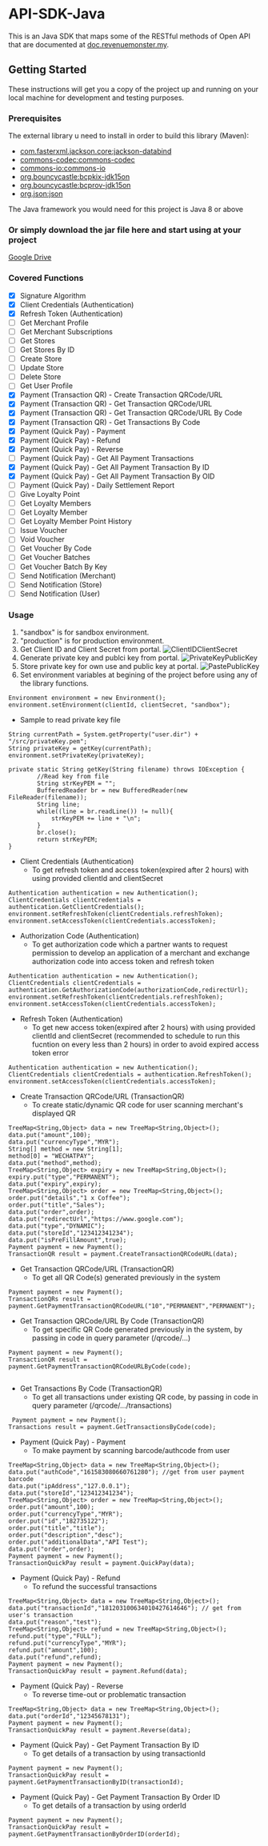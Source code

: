 # API-SDK-Java
This is an Java SDK that maps some of the RESTful methods of Open API that are documented at [doc.revenuemonster.my](https://doc.revenuemonster.my/).

## Getting Started
These instructions will get you a copy of the project up and running on your local machine for development and testing purposes. 

### Prerequisites

The external library u need to install in order to build this library (Maven):

* [com.fasterxml.jackson.core:jackson-databind](https://mvnrepository.com/artifact/com.fasterxml.jackson.core/jackson-databind/2.9.8)
* [commons-codec:commons-codec](https://mvnrepository.com/artifact/commons-codec/commons-codec/1.11)
* [commons-io:commons-io](https://mvnrepository.com/artifact/commons-io/commons-io/2.6)
* [org.bouncycastle:bcpkix-jdk15on](https://mvnrepository.com/artifact/org.bouncycastle/bcpkix-jdk15on/1.60)
* [org.bouncycastle:bcprov-jdk15on](https://mvnrepository.com/artifact/org.bouncycastle/bcprov-jdk15on/1.60)
* [org.json:json](https://mvnrepository.com/artifact/org.json/json/20180813)

The Java framework you would need for this project is Java 8 or above

### Or simply download the jar file here and start using at your project
[Google Drive](https://drive.google.com/file/d/1SCuAHG_wABslfGy2HnzYcNgTL2vcQz75/view?usp=sharing)

### Covered Functions
- [x] Signature Algorithm
- [x] Client Credentials (Authentication)
- [x] Refresh Token (Authentication)
- [ ] Get Merchant Profile
- [ ] Get Merchant Subscriptions
- [ ] Get Stores
- [ ] Get Stores By ID
- [ ] Create Store
- [ ] Update Store
- [ ] Delete Store
- [ ] Get User Profile
- [x] Payment (Transaction QR) - Create Transaction QRCode/URL
- [x] Payment (Transaction QR) - Get Transaction QRCode/URL
- [x] Payment (Transaction QR) - Get Transaction QRCode/URL By Code
- [x] Payment (Transaction QR) - Get Transactions By Code
- [x] Payment (Quick Pay) - Payment
- [x] Payment (Quick Pay) - Refund
- [x] Payment (Quick Pay) - Reverse
- [ ] Payment (Quick Pay) - Get All Payment Transactions
- [x] Payment (Quick Pay) - Get All Payment Transaction By ID
- [x] Payment (Quick Pay) - Get All Payment Transaction By OID
- [ ] Payment (Quick Pay) - Daily Settlement Report
- [ ] Give Loyalty Point
- [ ] Get Loyalty Members 
- [ ] Get Loyalty Member
- [ ] Get Loyalty Member Point History
- [ ] Issue Voucher
- [ ] Void Voucher
- [ ] Get Voucher By Code
- [ ] Get Voucher Batches
- [ ] Get Voucher Batch By Key
- [ ] Send Notification (Merchant)
- [ ] Send Notification (Store)
- [ ] Send Notification (User)

### Usage
1. "sandbox" is for sandbox environment.
2. "production" is for production environment.
3. Get Client ID and Client Secret from portal.
![ClientIDClientSecret](https://storage.googleapis.com/rm-portal-assets/img/rm-landing/clientIDclientSecret.png)
4. Generate private key and publci key from portal. 
![PrivateKeyPublicKey](https://storage.googleapis.com/rm-portal-assets/img/rm-landing/privateKeypublicKey.PNG)
5. Store private key for own use and public key at portal.
![PastePublicKey](https://storage.googleapis.com/rm-portal-assets/img/rm-landing/pastePublicKey.png)
6. Set environment variables at begining of the project before using any of the library functions.
```
Environment environment = new Environment();
environment.setEnvironment(clientId, clientSecret, "sandbox");
```

* Sample to read private key file
```
String currentPath = System.getProperty("user.dir") + "/src/privateKey.pem";
String privateKey = getKey(currentPath);
environment.setPrivateKey(privateKey);

private static String getKey(String filename) throws IOException {
        //Read key from file
        String strKeyPEM = "";
        BufferedReader br = new BufferedReader(new FileReader(filename));
        String line;
        while((line = br.readLine()) != null){
            strKeyPEM += line + "\n";
        }
        br.close();
        return strKeyPEM;
}
```

* Client Credentials (Authentication)
    * To get refresh token and access token(expired after 2 hours) with using provided clientId and clientSecret
```
Authentication authentication = new Authentication();
ClientCredentials clientCredentials = authentication.GetClientCredentials();
environment.setRefreshToken(clientCredentials.refreshToken);
environment.setAccessToken(clientCredentials.accessToken);
```

* Authorization Code (Authentication)
    * To get authorization code which a partner wants to request permission to develop an application of a merchant and exchange authorization code into access token and refresh token
```
Authentication authentication = new Authentication();
ClientCredentials clientCredentials = authentication.GetAuthorizationCode(authorizationCode,redirectUrl);
environment.setRefreshToken(clientCredentials.refreshToken);
environment.setAccessToken(clientCredentials.accessToken);
```

* Refresh Token (Authentication)
    * To get new access token(expired after 2 hours) with using provided clientId and clientSecret (recommended to schedule to run this fucntion on every less than 2 hours) in order to avoid expired access token error
```
Authentication authentication = new Authentication();
ClientCredentials clientCredentials = authentication.RefreshToken();
environment.setAccessToken(clientCredentials.accessToken);
```

* Create Transaction QRCode/URL (TransactionQR)
    * To create static/dynamic QR code for user scanning merchant's displayed QR
```
TreeMap<String,Object> data = new TreeMap<String,Object>();
data.put("amount",100);
data.put("currencyType","MYR");
String[] method = new String[1];
method[0] = "WECHATPAY";
data.put("method",method);
TreeMap<String,Object> expiry = new TreeMap<String,Object>();
expiry.put("type","PERMANENT");
data.put("expiry",expiry);
TreeMap<String,Object> order = new TreeMap<String,Object>();
order.put("details","1 x Coffee");
order.put("title","Sales");
data.put("order",order);
data.put("redirectUrl","https://www.google.com");
data.put("type","DYNAMIC");
data.put("storeId","123412341234");
data.put("isPreFillAmount",true);
Payment payment = new Payment();
TransactionQR result = payment.CreateTransactionQRCodeURL(data);
```

* Get Transaction QRCode/URL (TransactionQR)
    * To get all QR Code(s) generated previously in the system
```
Payment payment = new Payment();
TransactionQRs result = payment.GetPaymentTransactionQRCodeURL("10","PERMANENT","PERMANENT");
```

* Get Transaction QRCode/URL By Code (TransactionQR)
    * To get specific QR Code generated previously in the system, by passing in code in query parameter (/qrcode/...)
```
Payment payment = new Payment();
TransactionQR result = payment.GetPaymentTransactionQRCodeURLByCode(code);
            
```

* Get Transactions By Code (TransactionQR)
    * To get all transactions under existing QR code, by passing in code in query parameter (/qrcode/.../transactions)
```
 Payment payment = new Payment();
Transactions result = payment.GetTransactionsByCode(code);            
```

* Payment (Quick Pay) - Payment
    * To make payment by scanning barcode/authcode from user
```
TreeMap<String,Object> data = new TreeMap<String,Object>();
data.put("authCode","161583080660761280"); //get from user payment barcode
data.put("ipAddress","127.0.0.1");
data.put("storeId","123412341234");
TreeMap<String,Object> order = new TreeMap<String,Object>();
order.put("amount",100);
order.put("currencyType","MYR");
order.put("id","182735122");
order.put("title","title");
order.put("description","desc");
order.put("additionalData","API Test");
data.put("order",order);
Payment payment = new Payment();
TransactionQuickPay result = payment.QuickPay(data);
```

* Payment (Quick Pay) - Refund
    * To refund the successful transactions 
```
TreeMap<String,Object> data = new TreeMap<String,Object>();
data.put("transactionId","181203100634010427614646"); // get from user's transaction
data.put("reason","test");
TreeMap<String,Object> refund = new TreeMap<String,Object>();
refund.put("type","FULL");
refund.put("currencyType","MYR");
refund.put("amount",100);
data.put("refund",refund);
Payment payment = new Payment();
TransactionQuickPay result = payment.Refund(data);
```

* Payment (Quick Pay) - Reverse
    * To reverse time-out or problematic transaction
```
TreeMap<String,Object> data = new TreeMap<String,Object>();
data.put("orderId","12345678131");
Payment payment = new Payment();
TransactionQuickPay result = payment.Reverse(data);
```

* Payment (Quick Pay) - Get Payment Transaction By ID
    * To get details of a transaction by using transactionId
```
Payment payment = new Payment();
TransactionQuickPay result = payment.GetPaymentTransactionByID(transactionId);
```

* Payment (Quick Pay) - Get Payment Transaction By Order ID
    * To get details of a transaction by using orderId
```
Payment payment = new Payment();
TransactionQuickPay result = payment.GetPaymentTransactionByOrderID(orderId);
```



